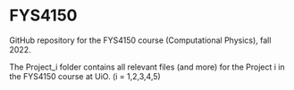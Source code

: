 # FYS4150
GitHub repository for the FYS4150 course (Computational Physics), fall 2022.


The Project_i folder contains all relevant files (and more) for the Project i in the FYS4150 course at UiO. (i = 1,2,3,4,5)
